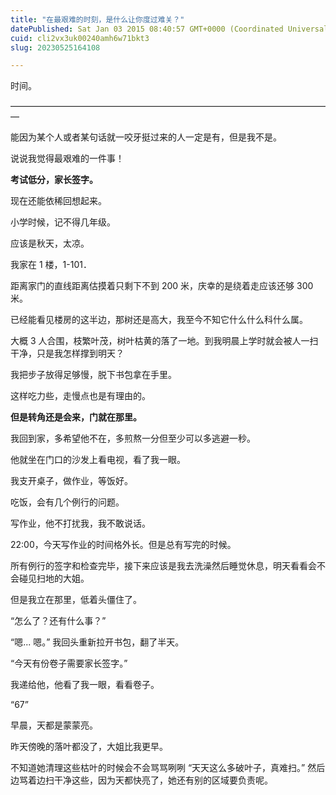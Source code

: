 ```yaml
---
title: "在最艰难的时刻，是什么让你度过难关？"
datePublished: Sat Jan 03 2015 08:40:57 GMT+0000 (Coordinated Universal Time)
cuid: cli2vx3uk00240amh6w71bkt3
slug: 20230525164108

---
```


时间。

—————————————————————————————————————

能因为某个人或者某句话就一咬牙挺过来的人一定是有，但是我不是。

说说我觉得最艰难的一件事！

**考试低分，家长签字。**

现在还能依稀回想起来。

小学时候，记不得几年级。

应该是秋天，太凉。

我家在 1 楼，1-101．

距离家门的直线距离估摸着只剩下不到 200 米，庆幸的是绕着走应该还够 300 米。

已经能看见楼房的这半边，那树还是高大，我至今不知它什么什么科什么属。

大概 3 人合围，枝繁叶茂，树叶枯黄的落了一地。到我明晨上学时就会被人一扫干净，只是我怎样撑到明天？

我把步子放得足够慢，脱下书包拿在手里。

这样吃力些，走慢点也是有理由的。

**但是转角还是会来，门就在那里。**

我回到家，多希望他不在，多煎熬一分但至少可以多逃避一秒。

他就坐在门口的沙发上看电视，看了我一眼。

我支开桌子，做作业，等饭好。

吃饭，会有几个例行的问题。

写作业，他不打扰我，我不敢说话。

22:00，今天写作业的时间格外长。但是总有写完的时候。

所有例行的签字和检查完毕，接下来应该是我去洗澡然后睡觉休息，明天看看会不会碰见扫地的大姐。

但是我立在那里，低着头僵住了。

“怎么了？还有什么事？”

“嗯... 嗯。” 我回头重新拉开书包，翻了半天。

“今天有份卷子需要家长签字。”

我递给他，他看了我一眼，看看卷子。

“67”

早晨，天都是蒙蒙亮。

昨天傍晚的落叶都没了，大姐比我更早。

不知道她清理这些枯叶的时候会不会骂骂咧咧 “天天这么多破叶子，真难扫。” 然后边骂着边扫干净这些，因为天都快亮了，她还有别的区域要负责呢。